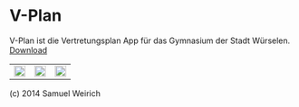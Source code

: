 V-Plan
======
<a>V-Plan ist die Vertretungsplan App für das Gymnasium der Stadt Würselen.</a>
<a  href="https://github.com/SamuelWei/V-Plan/blob/master/V-Plan.apk?raw=true"> Download</a>
<table border="0px" width="100%">
<tr>
<td>
<img  width="100%" src="http://v-plan.tk/img/screen1.png"/>
</td>
<td>
<img  width="100%" src="http://v-plan.tk/img/screen2.png"/>
</td>
<td>
<img  width="100%" src="http://v-plan.tk/img/screen3.png"/>
</td>
</tr>
</table>
(c) 2014 Samuel Weirich 
